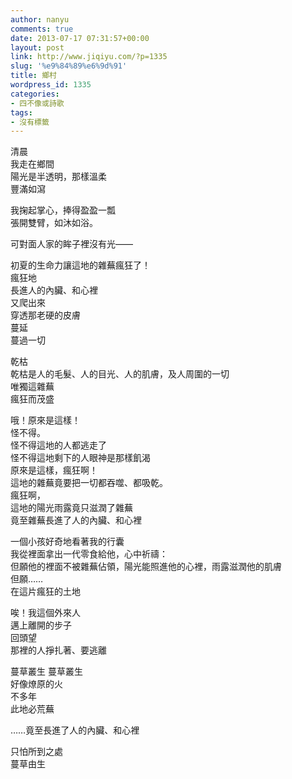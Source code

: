 ```yaml
---
author: nanyu
comments: true
date: 2013-07-17 07:31:57+00:00
layout: post
link: http://www.jiqiyu.com/?p=1335
slug: '%e9%84%89%e6%9d%91'
title: 鄉村
wordpress_id: 1335
categories:
- 四不像或詩歌
tags:
- 沒有標籤
---
```


清晨  
我走在鄉間  
陽光是半透明，那樣溫柔  
豐滿如瀉  

我掬起掌心，捧得盈盈一瓢  
張開雙臂，如沐如浴。  

可對面人家的眸子裡沒有光——  

初夏的生命力讓這地的雜蕪瘋狂了！  
瘋狂地  
長進人的內臟、和心裡  
又爬出來  
穿透那老硬的皮膚  
蔓延  
蔓過一切  

乾枯  
乾枯是人的毛髮、人的目光、人的肌膚，及人周圍的一切  
唯獨這雜蕪  
瘋狂而茂盛  

哦！原來是這樣！  
怪不得。  
怪不得這地的人都逃走了  
怪不得這地剩下的人眼神是那樣飢渴  
原來是這樣，瘋狂啊！  
這地的雜蕪竟要把一切都吞噬、都吸乾。  
瘋狂啊，  
這地的陽光雨露竟只滋潤了雜蕪  
竟至雜蕪長進了人的內臟、和心裡  

一個小孩好奇地看著我的行囊  
我從裡面拿出一代零食給他，心中祈禱：  
但願他的裡面不被雜蕪佔領，陽光能照進他的心裡，雨露滋潤他的肌膚  
但願……  
在這片瘋狂的土地  

唉！我這個外來人  
邁上離開的步子  
回頭望  
那裡的人掙扎著、要逃離  

蔓草叢生 蔓草叢生  
好像燎原的火  
不多年  
此地必荒蕪  

……竟至長進了人的內臟、和心裡  

只怕所到之處  
蔓草由生
